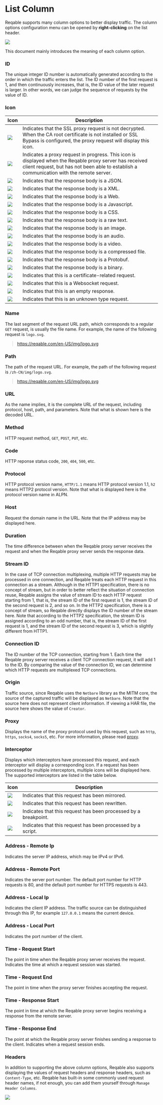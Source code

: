 # List Column

Reqable supports many column options to better display traffic. The column options configuration menu can be opened by **right-clicking** on the list header.

![](arts/list_02.png)

This document mainly introduces the meaning of each column option.

### ID

The unique integer ID number is automatically generated according to the order in which the traffic enters the list. The ID number of the first request is 1, and then continuously increases, that is, the ID value of the later request is larger. In other words, we can judge the sequence of requests by the value of ID.

### Icon

|   Icon  |  Description |
|  ----  | ----  |
|![](icons/ic_editor_locked.svg)|Indicates that the SSL proxy request is not decrypted. When the CA root certificate is not installed or SSL Bypass is configured, the proxy request will display this icon.|
|![](icons/ic_editor_link.svg)|Indicates a proxy request in progress. This icon is displayed when the Reqable proxy server has received client request, but has not been able to establish a communication with the remote server.|
|![](icons/ic_editor_json.svg)|Indicates that the response body is a JSON.|
|![](icons/ic_editor_xml.svg)|Indicates that the response body is a XML.|
|![](icons/ic_editor_web.svg)|Indicates that the response body is a Web.|
|![](icons/ic_editor_js.svg)|Indicates that the response body is a Javascript.|
|![](icons/ic_editor_css.svg)|Indicates that the response body is a CSS.|
|![](icons/ic_editor_raw.svg)|Indicates that the response body is a raw text.|
|![](icons/ic_editor_image.svg)|Indicates that the response body is an image.|
|![](icons/ic_editor_music.svg)|Indicates that the response body is an audio.|
|![](icons/ic_editor_video.svg)|Indicates that the response body is a video.|
|![](icons/ic_editor_zip.svg)|Indicates that the response body is a compressed file.|
|![](icons/ic_editor_protobuf.svg)|Indicates that the response body is a Protobuf.|
|![](icons/ic_editor_binary.svg)|Indicates that the response body is a binary.|
|![](icons/ic_editor_certificate.svg)|Indicates that this is a certificate-related request.|
|![](icons/ic_editor_chat.svg)|Indicates that this is a Websocket request.|
|![](icons/ic_editor_zero.svg)|Indicates that this is an empty response.|
|![](icons/ic_editor_unknown.svg)|Indicates that this is an unknown type request.|

### Name

The last segment of the request URL path, which corresponds to a regular `GET` request, is usually the file name. For example, the name of the following request is `logo.svg`.
> https://reqable.com/en-US/img/logo.svg

### Path

The path of the request URL. For example, the path of the following request is `/zh-CN/img/logo.svg`.
> https://reqable.com/en-US/img/logo.svg

### URL

As the name implies, it is the complete URL of the request, including protocol, host, path, and parameters. Note that what is shown here is the decoded URL.

### Method

HTTP request method, `GET`, `POST`, `PUT`, etc.

### Code

HTTP reponse status code, `200`, `404`, `500`, etc.

### Protocol

HTTP protocol version name, `HTTP/1.1` means HTTP protocol version 1.1, `h2` means HTTP2 protocol version. Note that what is displayed here is the protocol version name in ALPN.

### Host

Request the domain name in the URL. Note that the IP address may be displayed here.

### Duration

The time difference between when the Reqable proxy server receives the request and when the Reqable proxy server sends the response data.

### Stream ID

In the case of TCP connection multiplexing, multiple HTTP requests may be processed in one connection, and Reqable treats each HTTP request in this connection as a stream. Although in the HTTP1 specification, there is no concept of stream, but in order to better reflect the situation of connection reuse, Reqable assigns the value of stream ID to each HTTP request starting from 1, that is, the stream ID of the first request is 1, the stream ID of the second request is 2, and so on. In the HTTP2 specification, there is a concept of stream, so Reqable directly displays the ID number of the stream here. Note that according to the HTTP2 specification, the stream ID is assigned according to an odd number, that is, the stream ID of the first request is 1, and the stream ID of the second request is 3, which is slightly different from HTTP1.

### Connection ID

The ID number of the TCP connection, starting from 1. Each time the Reqable proxy server receives a client TCP connection request, it will add 1 to the ID. By comparing the value of the connection ID, we can determine which HTTP requests are multiplexed TCP connections.

### Origin

Traffic source, since Reqable uses the `Netbare` library as the MITM core, the source of the captured traffic will be displayed as `Netbare`. Note that the source here does not represent client information. If viewing a HAR file, the source here shows the value of `Creator`.

### Proxy

Displays the name of the proxy protocol used by this request, such as `http`, `https`, `socks4`, `socks5`, etc. For more information, please read [proxy](proxy).

### Interceptor

Displays which interceptors have processed this request, and each interceptor will display a corresponding icon. If a request has been processed by multiple interceptors, multiple icons will be displayed here. The supported interceptors are listed in the table below.

|   Icon  |  Description |
|  ----  | ----  |
|![](icons/ic_state_mirror.svg)|Indicates that this request has been mirrored.|
|![](icons/ic_state_rewrite.svg)|Indicates that this request has been rewritten.|
|![](icons/ic_state_breakpoint.svg)|Indicates that this request has been processed by a breakpoint.|
|![](icons/ic_state_script.svg)|Indicates that this request has been processed by a script.|

### Address - Remote Ip

Indicates the server IP address, which may be IPv4 or IPv6.

### Address - Remote Port

Indicates the server port number. The default port number for HTTP requests is 80, and the default port number for HTTPS requests is 443.

### Address - Local Ip

Indicates the client IP address. The traffic source can be distinguished through this IP, for example `127.0.0.1` means the current device.

### Address - Local Port

Indicates the port number of the client.

### Time - Request Start

The point in time when the Reqable proxy server receives the request. Indicates the time at which a request session was started.

### Time - Request End

The point in time when the  proxy server finishes accepting the request.

### Time - Response Start

The point in time at which the Reqable proxy server begins receiving a response from the remote server.

### Time - Response End

The point at which the Reqable proxy server finishes sending a response to the client. Indicates when a request session ends.

### Headers

In addition to supporting the above column options, Reqable also supports displaying the values of request headers and response headers, such as `Content-Type`, etc. Reqable has built-in some commonly used request header names, if not enough, you can add them yourself through `Manage Header Columns`.

![](arts/column_01.png)